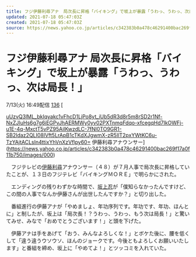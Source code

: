 ```yaml
---
title: フジ伊藤利尋アナ　局次長に昇格「バイキング」で坂上が暴露「うわっ、うわっ、次は局長！」（デイリースポーツ） - Yahoo!ニュース
updated: 2021-07-18 05:47:03Z
created: 2021-07-18 05:47:03Z
source: https://news.yahoo.co.jp/articles/c342383b0a478c46291400bac269f17a0f11b750
---
```


# フジ伊藤利尋アナ 局次長に昇格「バイキング」で坂上が暴露「うわっ、うわっ、次は局長！」

7/13(火) 16:49配信
[136]()
[

[uUzvQ3lML_bkIqyakc1vFhcD1LjPo8yt_iUb5dR3d8r5m8rSD2r1Nf-NxZJIuHs6g7g6iEGPvJhAERMWy0yv02PXTnmqFdqo-xfcegqHd7IkOWFj-u1E-4q-MxctT5vPZ95AilKwzdLC-7fNl0TO9GR1-SB2Idaz2QLI08lVft5LrApB1cTKdXJgwmX-zR5IlT2pxYWtKC6u-TzYAjtACLsIn4ttixYhVnXzVflpy60=](../_resources/uUzvQ3lML_bkIqyakc1vFhcD1LjPo8yt_iUb5dR3d8r5m8rSD2r1Nf-NxZJIuHs6g7g6iEGPvJhAERMWy0yv02PXTnmqFdqo-xfcegqHd7IkOWFj-u1E-4q-MxctT5vPZ95AilKwzdLC-7fNl0TO9GR1-SB2Idaz2QLI08lVft5LrApB1cTKdXJgwmX-zR5IlT2pxYWtKC6u-TzYAjtACLsIn4ttixYhVnXzVflpy60=)   伊藤利尋アナウンサー](https://news.yahoo.co.jp/articles/c342383b0a478c46291400bac269f17a0f11b750/images/000)

　フジテレビの[伊藤利尋](https://search.yahoo.co.jp/search?ei=UTF-8&rkf=1&slfr=1&p=%E4%BC%8A%E8%97%A4%E5%88%A9%E5%B0%8B&fr=link_kw_nws_direct)アナウンサー（４８）が７月人事で局次長に昇格していたことが、１３日のフジテレビ「バイキングＭＯＲＥ」で明らかにされた。

　エンディングの残りわずかな時間で、[坂上忍](https://search.yahoo.co.jp/search?ei=UTF-8&rkf=1&slfr=1&p=%E5%9D%82%E4%B8%8A%E5%BF%8D&fr=link_kw_nws_direct)が「僕知らなかったんですけど、この間の人事でなんか伊藤さんが出世したんですか？」と切り出した。

　番組進行の伊藤アナが「やめましょ、年功序列です。年功です、年功、ほんとに」と制したが、坂上は「局次長！？うわっ、うわっ、もう次は局長！」と驚いてみせ、みなで「おめでとうございます！」と頭を下げた。

　伊藤アナは手をあげて「おう、みんなよろしくな！」とボケた後に、腰を低くして「違う違うウソウソ、ほんのジョークです。今後ともよろしくお願いいたします」と番組を締め、坂上に「やめてよ！」とツッコミを入れていた。